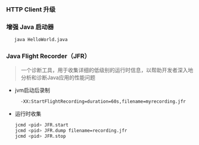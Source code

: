 ### HTTP Client 升级

### 增强 Java 启动器

```bash
   java HelloWorld.java
```

### Java Flight Recorder（JFR）

> 一个诊断工具，用于收集详细的低级别的运行时信息，以帮助开发者深入地分析和诊断Java应用的性能问题

* jvm启动后录制

  ```bash
    -XX:StartFlightRecording=duration=60s,filename=myrecording.jfr
  ```
* 运行时收集

  ```bash
  jcmd <pid> JFR.start
  jcmd <pid> JFR.dump filename=recording.jfr
  jcmd <pid> JFR.stop
  ```
